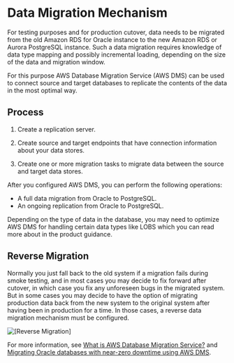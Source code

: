 # Data Migration Mechanism<a name="chap-oracle-postgresql.migration-process.data-migration"></a>

For testing purposes and for production cutover, data needs to be migrated from the old Amazon RDS for Oracle instance to the new Amazon RDS or Aurora PostgreSQL instance\. Such a data migration requires knowledge of data type mapping and possibly incremental loading, depending on the size of the data and migration window\.

For this purpose AWS Database Migration Service \(AWS DMS\) can be used to connect source and target databases to replicate the contents of the data in the most optimal way\.

## Process<a name="chap-oracle-postgresql.migration-process.data-migration.process"></a>

1. Create a replication server\.

1. Create source and target endpoints that have connection information about your data stores\.

1. Create one or more migration tasks to migrate data between the source and target data stores\.

After you configured AWS DMS, you can perform the following operations:
+ A full data migration from Oracle to PostgreSQL\.
+ An ongoing replication from Oracle to PostgreSQL\.

Depending on the type of data in the database, you may need to optimize AWS DMS for handling certain data types like LOBS which you can read more about in the product guidance\.

## Reverse Migration<a name="chap-oracle-postgresql.migration-process.data-migration.reverse-migration"></a>

Normally you just fall back to the old system if a migration fails during smoke testing, and in most cases you may decide to fix forward after cutover, in which case you fix any unforeseen bugs in the migrated system\. But in some cases you may decide to have the option of migrating production data back from the new system to the original system after having been in production for a time\. In those cases, a reverse data migration mechanism must be configured\.

![\[Reverse Migration\]](http://docs.aws.amazon.com/dms/latest/sbs/images/oracle-postgresql-reverse-migration.png)

For more information, see [What is AWS Database Migration Service?](https://docs.aws.amazon.com/dms/latest/userguide/Welcome.html) and [Migrating Oracle databases with near\-zero downtime using AWS DMS](https://aws.amazon.com/blogs/database/migrating-oracle-databases-with-near-zero-downtime-using-aws-dms/)\.
